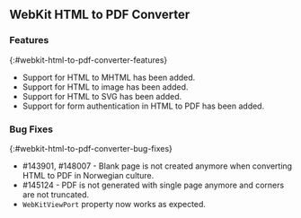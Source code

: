 ## WebKit HTML to PDF Converter

### Features
{:#webkit-html-to-pdf-converter-features}

* Support for HTML to MHTML has been added.
* Support for HTML to image has been added.
* Support for HTML to SVG has been added.
* Support for form authentication in HTML to PDF has been added.

### Bug Fixes
{:#webkit-html-to-pdf-converter-bug-fixes}


* \#143901, \#148007 - Blank page is not created anymore when converting HTML to PDF in Norwegian culture.
* \#145124 - PDF is not generated with single page anymore and corners are not truncated.
* `WebKitViewPort` property now works as expected.